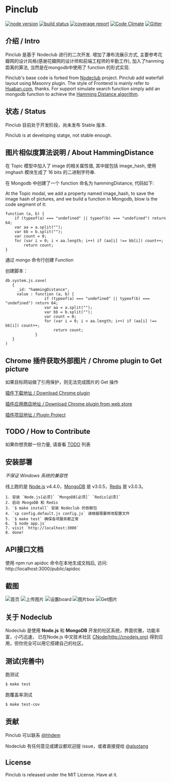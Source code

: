 Pinclub
=======

[![node version][node-image]][node-url]
[![build status](http://git.jinwanzhilian.com/liubing/nodeclub/badges/master/build.svg)](http://git.jinwanzhilian.com/liubing/nodeclub/commits/master)
[![coverage report](http://git.jinwanzhilian.com/liubing/nodeclub/badges/master/coverage.svg)](http://jiuyanlou.com/public/testcov/index.html)
[![Code Climate](https://codeclimate.com/github/pinclub/pinclub.svg)](https://codeclimate.com/github/pinclub/pinclub)
[![Gitter](https://badges.gitter.im/pinclub/pinclub.svg)](https://gitter.im/pinclub/Lobby)

[node-image]: https://img.shields.io/badge/node.js-%3E=_4.2-green.svg?style=flat-square
[node-url]: http://nodejs.org/download/

## 介绍 / Intro

Pinclub 是基于 Nodeclub 进行的二次开发. 增加了瀑布流展示方式, 主要参考花瓣网的设计风格(感谢花瓣网的设计师和前端工程师的辛勤工作), 加入了hanming距离的算法, 当然是在mongodb中使用了 function 的形式实现.

Pinclub's base code is forked from [Nodeclub](https://github.com/cnodejs/nodeclub) project. Pinclub add waterfall layout using Masonry plugin. The style of Frontend is mainly refer to [Huaban.com](http://huaban.com), thanks.
For support simulate search function simply add an mongodb function to achieve the [Hamming Distance algorithm](https://zh.wikipedia.org/wiki/%E6%B1%89%E6%98%8E%E8%B7%9D%E7%A6%BB).

## 状态 / Status

Pinclub 目前处于开发阶段，尚未发布 Stable 版本.

Pinclub is at developing statge, not stable enough.

## 图片相似度算法说明 / About HammingDistance

在 Topic 模型中加入了 image 的相关属性值, 其中就包括 image_hash, 使用 imghash 模块生成了 16 bits 的二进制字符串.

在 Mongodb 中创建了一个 function 命名为 hammingDistance, 代码如下:

At the Topic modal, we add a property named image_hash, to save the image hash of pictures, and we build a function in Mongodb, blow is the code segment of it:

```
function (a, b) {
    if (typeof(a) === "undefined" || typeof(b) === "undefined") return 64;
    var aa = a.split("");
    var bb = b.split("");
    var count = 0;
    for (var i = 0; i < aa.length; i++) if (aa[i] !== bb[i]) count++;
        return count;
}
```

通过 mongo 命令行创建 Function

创建脚本：
```
db.system.js.save(
   {
     _id: "hammingDistance",
     value : function (a, b) {
                 if (typeof(a) === "undefined" || typeof(b) === "undefined") return 64;
                 var aa = a.split("");
                 var bb = b.split("");
                 var count = 0;
                 for (var i = 0; i < aa.length; i++) if (aa[i] !== bb[i]) count++;
                     return count;
             }
   }
)
```

## Chrome 插件获取外部图片 / Chrome plugin to Get picture

如果目标网站做了引用保护，则无法完成图片的 Get 操作

[插件下载地址 / Download Chrome plugin](http://www.jiuyanlou.com/public/chromeplugin/pinclub_chrome_plugin_jiuyanlou.crx)

[插件应用商店地址 / Download Chrome plugin from web store](https://chrome.google.com/webstore/detail/pinclub-quick-add/adeaflopkflkeldipfolpccbkpmboebd)

[插件项目地址 / Plugin Project](https://github.com/pinclub/pinclub_chrome_plugin)

## TODO / How to Contribute

如果你想贡献一份力量, 请查看 [TODO](https://github.com/pinclub/pinclub/blob/master/TODO.md) 列表

## 安装部署

*不保证 Windows 系统的兼容性*

线上跑的是 [Node.js](https://nodejs.org) v4.4.0，[MongoDB](https://www.mongodb.org) 是 v3.0.5，[Redis](http://redis.io) 是 v3.0.3。

```
1. 安装 `Node.js[必须]` `MongoDB[必须]` `Redis[必须]`
2. 启动 MongoDB 和 Redis
3. `$ make install` 安装 Nodeclub 的依赖包
4. `cp config.default.js config.js` 请根据需要修改配置文件
5. `$ make test` 确保各项服务都正常
6. `$ node app.js`
7. visit `http://localhost:3000`
8. done!
```

## API接口文档

使用 npm run apidoc 命令在本地生成文档后, 访问: http://localhost:3000/public/apidoc

## 截图

![首页](https://s-media-cache-ak0.pinimg.com/originals/00/b2/ed/00b2ed90e8af4721d5acab894cef33e7.jpg)
![上传图片](https://s-media-cache-ak0.pinimg.com/originals/10/c5/e1/10c5e11cbe032138b26827b1a58e21cf.jpg)
![设置board](https://s-media-cache-ak0.pinimg.com/originals/5a/4e/d8/5a4ed82f3fe250c2051c3c463db8e397.jpg)
![图片box](https://s-media-cache-ak0.pinimg.com/originals/61/dd/c0/61ddc022328245d89cf24aba204b95a2.jpg)
![Get图片](https://s-media-cache-ak0.pinimg.com/originals/15/d0/18/15d018bcbe7fe02e2c541f648c6a1e16.jpg)

## 关于 Nodeclub

Nodeclub 是使用 **Node.js** 和 **MongoDB** 开发的社区系统，界面优雅，功能丰富，小巧迅速，
已在Node.js 中文技术社区 [CNode(http://cnodejs.org)](http://cnodejs.org) 得到应用，但你完全可以用它搭建自己的社区。

## 测试(完善中)

跑测试

```bash
$ make test
```

跑覆盖率测试

```bash
$ make test-cov
```

## 贡献

Pinclub 可以联系 [@hhdem](https://github.com/hhdem)

Nodeclub 有任何意见或建议都欢迎提 issue，或者直接提给 [@alsotang](https://github.com/alsotang)

## License

Pinclub is released under the MIT License. Have at it.
